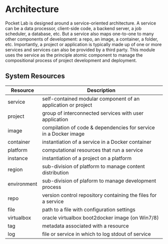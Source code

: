 # Architecture
Pocket Lab is designed around a service-oriented architecture. A service can be a data processor, client-side code, a backend server, a job scheduler, a database, etc. But a service also maps one-to-one to many other components of development: a repo, an image, a container, a folder, etc. Importantly, a project or application is typically made up of one or more services and services can also be provided by a third party. This module uses the service as the principle atomic component to manage the compositional process of project development and deployment.

## System Resources
<table>
<thead>
<tr><th>Resource   </th><th>Description                                                     </th></tr>
</thead>
<tbody>
<tr><td>service    </td><td>self-contained modular component of an application or project   </td></tr>
<tr><td>project    </td><td>group of interconnected services with user application          </td></tr>
<tr><td>image      </td><td>compilation of code &amp; dependencies for service in a Docker image</td></tr>
<tr><td>container  </td><td>instantiation of a service in a Docker container                </td></tr>
<tr><td>platform   </td><td>computational resources that run a service                      </td></tr>
<tr><td>instance   </td><td>instantiation of a project on a platform                        </td></tr>
<tr><td>region     </td><td>sub-division of platform to manage content distribution         </td></tr>
<tr><td>environment</td><td>sub-division of plaform to manage development process           </td></tr>
<tr><td>repo       </td><td>version control repository containing the files for a service   </td></tr>
<tr><td>file       </td><td>path to a file with configuration settings                      </td></tr>
<tr><td>virtualbox </td><td>oracle virtualbox boot2docker image (on Win7/8)                 </td></tr>
<tr><td>tag        </td><td>metadata associated with a resource                             </td></tr>
<tr><td>log        </td><td>file or service in which to log stdout of service               </td></tr>
</tbody>
</table>